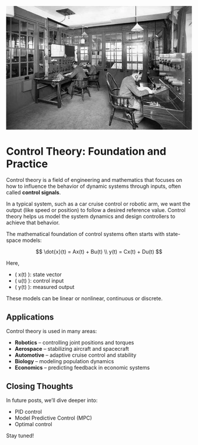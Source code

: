 <!-- image: control-room.webp -->

<img src="images/control-room.webp" />

# Control Theory: Foundation and Practice

Control theory is a field of engineering and mathematics that focuses on how to influence the behavior of dynamic systems through inputs, often called **control signals**.

In a typical system, such as a car cruise control or robotic arm, we want the output (like speed or position) to follow a desired reference value. Control theory helps us model the system dynamics and design controllers to achieve that behavior.

The mathematical foundation of control systems often starts with state-space models:

$$
\dot{x}(t) = Ax(t) + Bu(t) \\
y(t) = Cx(t) + Du(t)
$$

Here,  
- \( x(t) \): state vector  
- \( u(t) \): control input  
- \( y(t) \): measured output

These models can be linear or nonlinear, continuous or discrete.

## Applications

Control theory is used in many areas:

- **Robotics** – controlling joint positions and torques
- **Aerospace** – stabilizing aircraft and spacecraft
- **Automotive** – adaptive cruise control and stability
- **Biology** – modeling population dynamics
- **Economics** – predicting feedback in economic systems

## Closing Thoughts

In future posts, we’ll dive deeper into:
- PID control
- Model Predictive Control (MPC)
- Optimal control

Stay tuned!
